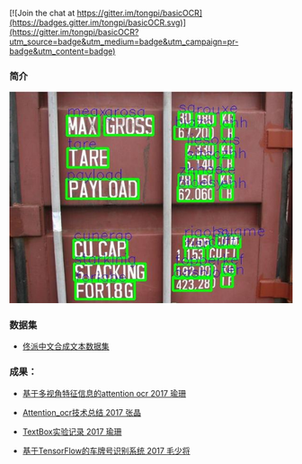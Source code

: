 [![Join the chat at https://gitter.im/tongpi/basicOCR](https://badges.gitter.im/tongpi/basicOCR.svg)](https://gitter.im/tongpi/basicOCR?utm_source=badge&utm_medium=badge&utm_campaign=pr-badge&utm_content=badge)
### 简介
![](docs/images/1.jpg)
### 数据集
- [佟派中文合成文本数据集](https://tongpi.github.io/synthtext100kCH/)
### 成果：

- [基于多视角特征信息的attention ocr 2017 瑜珊](docs/yushan/attention_ocr_tf.md)

- [Attention_ocr技术总结 2017 张晶](docs/zhangj/attention_ocr_da03.md)
  
- [TextBox实验记录 2017 瑜珊](docs/yushan/textbox.md)
  
- [基于TensorFlow的车牌号识别系统 2017 毛少将](docs/maoshaojiang/基于TensorFlow的车牌号识别系统.md)



 
